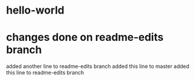 # hello-world
# changes done on readme-edits branch
added another line to readme-edits branch
added this line to master
added this line to readme-edits branch
